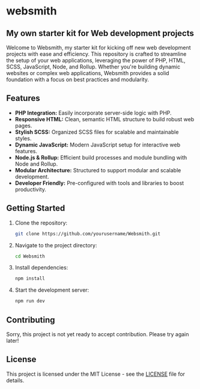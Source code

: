 # websmith
## My own starter kit for Web development projects

Welcome to Websmith, my starter kit for kicking off new web development projects with ease and efficiency. This repository is crafted to streamline the setup of your web applications, leveraging the power of PHP, HTML, SCSS, JavaScript, Node, and Rollup. Whether you're building dynamic websites or complex web applications, Websmith provides a solid foundation with a focus on best practices and modularity.

## Features

- **PHP Integration:** Easily incorporate server-side logic with PHP.
- **Responsive HTML:** Clean, semantic HTML structure to build robust web pages.
- **Stylish SCSS:** Organized SCSS files for scalable and maintainable styles.
- **Dynamic JavaScript:** Modern JavaScript setup for interactive web features.
- **Node.js & Rollup:** Efficient build processes and module bundling with Node and Rollup.
- **Modular Architecture:** Structured to support modular and scalable development.
- **Developer Friendly:** Pre-configured with tools and libraries to boost productivity.

## Getting Started

1. Clone the repository:
    ```sh
    git clone https://github.com/yourusername/Websmith.git
    ```
2. Navigate to the project directory:
    ```sh
    cd Websmith
    ```
3. Install dependencies:
    ```sh
    npm install
    ```
4. Start the development server:
    ```sh
    npm run dev
    ```

## Contributing

Sorry, this project is not yet ready to accept contribution. Please try again later!
<!-- We welcome contributions! Please read our [contributing guidelines](CONTRIBUTING.md) to get started. -->

## License

This project is licensed under the MIT License - see the [LICENSE](LICENSE) file for details.
